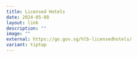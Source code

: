 ```yaml
---
title: Licensed Hotels
date: 2024-05-08
layout: link
description: ""
image: ""
external: https://go.gov.sg/hlb-licensedhotels/
variant: tiptap
---
```

